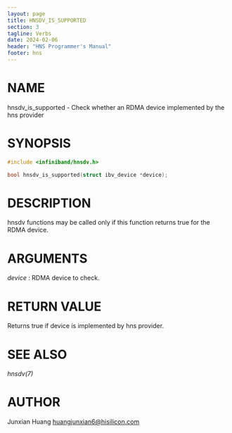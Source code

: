 ```yaml
---
layout: page
title: HNSDV_IS_SUPPORTED
section: 3
tagline: Verbs
date: 2024-02-06
header: "HNS Programmer's Manual"
footer: hns
---
```


# NAME

hnsdv_is_supported - Check whether an RDMA device implemented by the hns provider

# SYNOPSIS

```c
#include <infiniband/hnsdv.h>

bool hnsdv_is_supported(struct ibv_device *device);
```

# DESCRIPTION

hnsdv functions may be called only if this function returns true for the RDMA device.

# ARGUMENTS

*device*
:	RDMA device to check.

# RETURN VALUE
Returns true if device is implemented by hns provider.

# SEE ALSO

*hnsdv(7)*

# AUTHOR

Junxian Huang <huangjunxian6@hisilicon.com>
